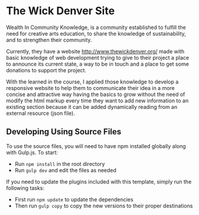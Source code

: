 # The Wick Denver Site

Wealth In Community Knowledge, is a community established to fulfill the need for creative arts education, to share the knowledge of sustainability, and to strengthen their community.

Currently, they have a website http://www.thewickdenver.org/ made with basic knowledge of web development trying to give to their project a place to announce its current state, a way to be in touch and a place to get some donations to support the project.

With the learned in the course, I applied those knowledge to develop a responsive website to help them to communicate their idea in a more concise and attractive way having the basics to grow without the need of modify the html markup every time they want to add new information to an existing section because it can be added dynamically reading from an external resource (json file).

## Developing Using Source Files

To use the source files, you will need to have npm installed globally along with Gulp.js. To start:
* Run `npm install` in the root directory
* Run `gulp dev` and edit the files as needed

If you need to update the plugins included with this template, simply run the following tasks:
* First run `npm update` to update the dependencies
* Then run `gulp copy` to copy the new versions to their proper destinations

